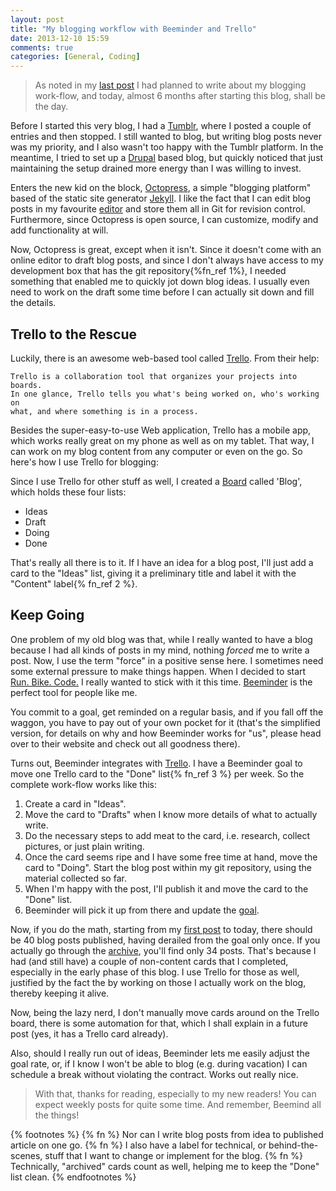 ```yaml
---
layout: post
title: "My blogging workflow with Beeminder and Trello"
date: 2013-12-10 15:59
comments: true
categories: [General, Coding]
---
```


> As noted in my [last post](/blog/2013/12/06/how-beeminder-paid-for-14-bikes/ "Have you donated to WBR yet?")
> I had planned to write about my blogging work-flow, and today, almost 6 months after starting this blog,
> shall be the day.

Before I started this very blog, I had a [Tumblr](http://jhwist.tumblr.com/), where I posted a couple of entries
and then stopped. I still wanted to blog, but writing blog posts never was my priority, and I also wasn't too
happy with the Tumblr platform. In the meantime, I tried to set up a [Drupal](http://www.drupal.org) based blog,
but quickly noticed that just maintaining the setup drained more energy than I was willing to invest.

Enters the new kid on the block, [Octopress](http://www.octopress.org), a simple "blogging platform" based
of the static site generator [Jekyll](http://github.com/mojombo/jekyll). I like the fact that I can edit blog
posts in my favourite [editor](http://www.vim.org) and store them all in Git for revision control. Furthermore,
since Octopress is open source, I can customize, modify and add functionality at will.

Now, Octopress is great, except when it isn't. Since it doesn't come with an online editor to draft blog posts,
and since I don't always have access to my development box that has the git repository{%fn_ref 1%}, I needed something that
enabled me to quickly jot down blog ideas. I usually even need to work on the draft some time before I can
actually sit down and fill the details.

## Trello to the Rescue ##
Luckily, there is an awesome web-based tool called [Trello](https://trello.com/henrikwist/recommend "If you sign up for Trello with this link, I'll get one month of Trello Gold for free.").
From their help:

    Trello is a collaboration tool that organizes your projects into boards.
    In one glance, Trello tells you what's being worked on, who's working on
    what, and where something is in a process.

Besides the super-easy-to-use Web application, Trello has a mobile app, which works really great on my phone
as well as on my tablet. That way, I can work on my blog content from any computer or even on the go.
So here's how I use Trello for blogging:

Since I use Trello for other stuff as well, I created a [Board](http://help.trello.com/customer/portal/articles/887722-adding-your-first-board)
called 'Blog', which holds these four lists:

 * Ideas
 * Draft
 * Doing
 * Done

That's really all there is to it. If I have an idea for a blog post, I'll just add a card to the "Ideas"
list, giving it a preliminary title and label it with the "Content" label{% fn_ref 2 %}.

## Keep Going ##
One problem of my old blog was that, while I really wanted to have a blog because I had all kinds of posts
in my mind, nothing *forced* me to write a post. Now, I use the term "force" in a positive sense here. I sometimes
need some external pressure to make things happen. When I decided to start [Run. Bike. Code.](/) I really wanted
to stick with it this time. [Beeminder](http://www.beeminder.com) is the perfect tool for people like me.

You commit to a goal, get reminded on a regular basis, and if you fall off the waggon, you have to pay out of
your own pocket for it (that's the simplified version, for details on why and how Beeminder works for "us", please head
over to their website and check out all goodness there).

Turns out, Beeminder integrates with [Trello](https://www.beeminder.com/trello). I have a Beeminder goal to
move one Trello card to the "Done" list{% fn_ref 3 %} per week. So the complete work-flow works like
this:

 1. Create a card in "Ideas".
 1. Move the card to "Drafts" when I know more details of what to actually write.
 1. Do the necessary steps to add meat to the card, i.e. research, collect pictures, or just plain writing.
 1. Once the card seems ripe and I have some free time at hand, move the card to "Doing". Start the blog post
 within my git repository, using the material collected so far.
 1. When I'm happy with the post, I'll publish it and move the card to the "Done" list.
 1. Beeminder will pick it up from there and update the [goal](https://www.beeminder.com/jhwist/goals/rubico-blog).

Now, if you do the math, starting from my [first post](/blog/2013/03/05/write-while-youre-still-learning/ "The obligatory Hello World post, more or less")
to today, there should be 40 blog posts published, having derailed from the goal only once. If you actually go through
the [archive](/blog/archives/), you'll find only 34 posts. That's because I had (and still have) a couple of
non-content cards that I completed, especially in the early phase of this blog. I use Trello for those as well,
justified by the fact the by working on those I actually work on the blog, thereby keeping it alive.

Now, being the lazy nerd, I don't manually move cards around on the Trello board, there is some automation
for that, which I shall explain in a future post (yes, it has a Trello card already).

Also, should I really run out of ideas, Beeminder lets me easily adjust the goal rate, or, if I know I won't
be able to blog (e.g. during vacation) I can schedule a break without violating the contract. Works out
really nice.

> With that, thanks for reading, especially to my new readers! You can
> expect weekly posts for quite some time. And remember, Beemind all the things!

{% footnotes %}
 {% fn %} Nor can I write blog posts from idea to published article on one go.
 {% fn %} I also have a label for technical, or behind-the-scenes, stuff that I want to change or implement
 for the blog.
 {% fn %} Technically, "archived" cards count as well, helping me to keep the "Done" list clean.
{% endfootnotes %}
